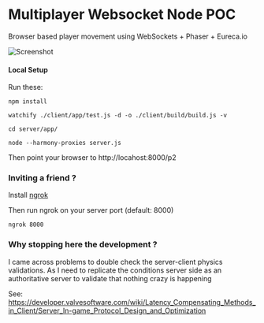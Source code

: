 # Multiplayer Websocket Node POC

Browser based player movement using WebSockets + Phaser + Eureca.io

![Screenshot](/../screenshots/screenshots/screenshot.png?raw=true "Example")

#### Local Setup

Run these:

```
npm install

watchify ./client/app/test.js -d -o ./client/build/build.js -v

cd server/app/

node --harmony-proxies server.js
```

Then point your browser to http://locahost:8000/p2

### Inviting a friend ?
Install [ngrok](https://ngrok.com/)

Then run ngrok on your server port (default: 8000)

```
ngrok 8000
```

### Why stopping here the development ?
I came across problems to double check the server-client physics validations.
As I need to replicate the conditions server side as an authoritative server to validate that nothing crazy is
happening

See: https://developer.valvesoftware.com/wiki/Latency_Compensating_Methods_in_Client/Server_In-game_Protocol_Design_and_Optimization
